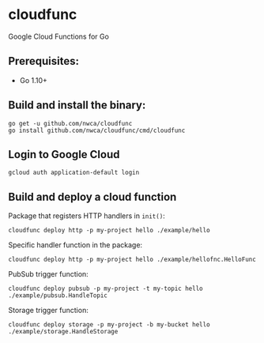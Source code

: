 # cloudfunc
Google Cloud Functions for Go

## Prerequisites:

- Go 1.10+

## Build and install the binary:

```
go get -u github.com/nwca/cloudfunc
go install github.com/nwca/cloudfunc/cmd/cloudfunc
```

## Login to Google Cloud

```
gcloud auth application-default login
```

## Build and deploy a cloud function

Package that registers HTTP handlers in `init()`:

```
cloudfunc deploy http -p my-project hello ./example/hello
```

Specific handler function in the package:

```
cloudfunc deploy http -p my-project hello ./example/hellofnc.HelloFunc
```

PubSub trigger function:

```
cloudfunc deploy pubsub -p my-project -t my-topic hello ./example/pubsub.HandleTopic
```

Storage trigger function:

```
cloudfunc deploy storage -p my-project -b my-bucket hello ./example/storage.HandleStorage
```
